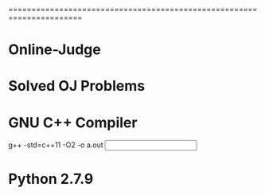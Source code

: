 ======================================================================
# Online-Judge
Solved OJ Problems
======================================================================
GNU C++ Compiler
======================================================================
g++ -std=c++11 -O2 -o a.out <input file>

Python 2.7.9
======================================================================
